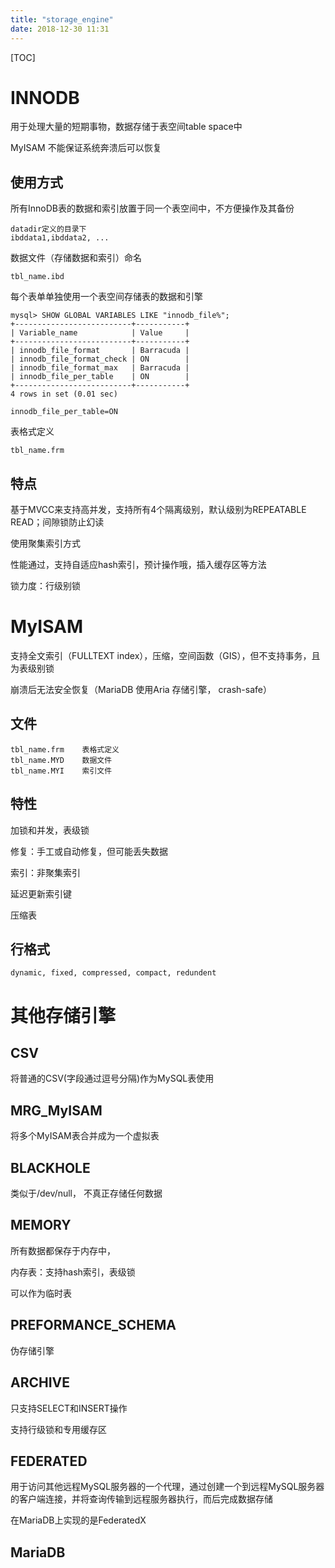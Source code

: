 ```yaml
---
title: "storage_engine"
date: 2018-12-30 11:31
---
```



[TOC]



# INNODB

用于处理大量的短期事物，数据存储于表空间table space中

MyISAM 不能保证系统奔溃后可以恢复



## 使用方式

所有InnoDB表的数据和索引放置于同一个表空间中，不方便操作及其备份

```
datadir定义的目录下
ibddata1,ibddata2, ...
```

数据文件（存储数据和索引）命名

```
tbl_name.ibd 
```





每个表单单独使用一个表空间存储表的数据和引擎

```
mysql> SHOW GLOBAL VARIABLES LIKE "innodb_file%";
+--------------------------+-----------+
| Variable_name            | Value     |
+--------------------------+-----------+
| innodb_file_format       | Barracuda |
| innodb_file_format_check | ON        |
| innodb_file_format_max   | Barracuda |
| innodb_file_per_table    | ON        |
+--------------------------+-----------+
4 rows in set (0.01 sec)

innodb_file_per_table=ON
```

表格式定义

```
tbl_name.frm
```



## 特点

基于MVCC来支持高并发，支持所有4个隔离级别，默认级别为REPEATABLE READ；间隙锁防止幻读

使用聚集索引方式

性能通过，支持自适应hash索引，预计操作哦，插入缓存区等方法

锁力度：行级别锁





# MyISAM

支持全文索引（FULLTEXT index），压缩，空间函数（GIS），但不支持事务，且为表级别锁

崩溃后无法安全恢复（MariaDB 使用Aria 存储引擎， crash-safe）



## 文件

```
tbl_name.frm 	表格式定义
tbl_name.MYD 	数据文件
tbl_name.MYI	索引文件
```



## 特性

加锁和并发，表级锁

修复：手工或自动修复，但可能丢失数据

索引：非聚集索引

延迟更新索引键

压缩表



## 行格式

```
dynamic, fixed, compressed, compact, redundent
```





# 其他存储引擎

## CSV

将普通的CSV(字段通过逗号分隔)作为MySQL表使用



## MRG_MyISAM

将多个MyISAM表合并成为一个虚拟表



## BLACKHOLE

类似于/dev/null， 不真正存储任何数据



## MEMORY

所有数据都保存于内存中，

内存表：支持hash索引，表级锁

可以作为临时表



## PREFORMANCE_SCHEMA

伪存储引擎



## ARCHIVE

只支持SELECT和INSERT操作

支持行级锁和专用缓存区





## FEDERATED

用于访问其他远程MySQL服务器的一个代理，通过创建一个到远程MySQL服务器的客户端连接，并将查询传输到远程服务器执行，而后完成数据存储

在MariaDB上实现的是FederatedX



## MariaDB